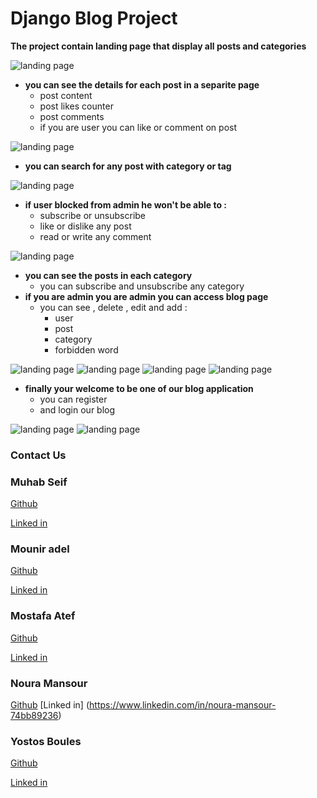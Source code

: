 # Django Blog Project

<b>The project contain landing page that display all posts and categories</b>

![landing page](photos/landing.jpeg)
- <b>you can see the details for each post in a separite page</b>
    - post content
    - post likes counter 
    - post comments
    - if you are user you can like or comment on post

![landing page](photos/show_post.jpeg)

- <b>you can search for any post with category or tag</b>

![landing page](photos/search.jpeg)

- <b>if user blocked from admin he won't be able to :</b>
    - subscribe or unsubscribe
    - like or dislike any post
    - read or write any comment

![landing page](photos/block.jpeg)

- <b>you can see the posts in each category</b>
    - you can subscribe and unsubscribe any category
- <b>if you are admin you are admin you can access blog page</b>
    - you can see , delete , edit and add :
        - user
        - post
        - category
        - forbidden word

![landing page](photos/user.jpeg)
![landing page](photos/post.jpeg)
![landing page](photos/category.jpeg)
![landing page](photos/word.jpeg)

- <b>finally your welcome to be one of our blog application</b>
    - you can register
    - and login our blog

![landing page](photos/register.jpeg)
![landing page](photos/login.jpeg)

### Contact Us

### Muhab Seif
[Github](https://github.com/muhab404)

[Linked in](https://www.linkedin.com/in/muhab-seif)

### Mounir adel 
[Github](https://github.com/MenoTrix)

[Linked in](https://www.linkedin.com/in/mounir-adel-294449204/)

### Mostafa Atef
[Github](https://github.com/MostafaAtefMohamed)

[Linked in](https://www.linkedin.com/in/mostafa-atef-b21532206/)

### Noura Mansour
[Github](https://github.com/NouraMansour)
[Linked in] (https://www.linkedin.com/in/noura-mansour-74bb89236) 


### Yostos Boules
[Github](https://github.com/YostosB)

[Linked in](https://www.linkedin.com/in/yostos-boules-74675011a/)

